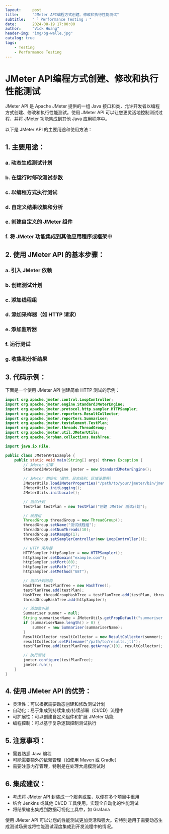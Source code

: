 ```yaml
---
layout:     post
title:      "JMeter API编程方式创建、修改和执行性能测试"
subtitle:   "「 Performance Testing 」" 
date:       2024-08-19 17:00:00
author:     "Vick Huang"
header-img: "img/bg-walle.jpg"
catalog: true
tags:
    - Testing
    - Performance Testing
---
```



# JMeter API编程方式创建、修改和执行性能测试

JMeter API 是 Apache JMeter 提供的一组 Java 接口和类，允许开发者以编程方式创建、修改和执行性能测试。使用 JMeter API 可以让您更灵活地控制测试过程，并将 JMeter 功能集成到其他 Java 应用程序中。

以下是 JMeter API 的主要用途和使用方法：

## 1. 主要用途：

   ### a. 动态生成测试计划
   ### b. 在运行时修改测试参数
   ### c. 以编程方式执行测试
   ### d. 自定义结果收集和分析
   ### e. 创建自定义的 JMeter 组件
   ### f. 将 JMeter 功能集成到其他应用程序或框架中

## 2. 使用 JMeter API 的基本步骤：

   ### a. 引入 JMeter 依赖
   ### b. 创建测试计划
   ### c. 添加线程组
   ### d. 添加采样器（如 HTTP 请求）
   ### e. 添加监听器
   ### f. 运行测试
   ### g. 收集和分析结果

## 3. 代码示例：

下面是一个使用 JMeter API 创建简单 HTTP 测试的示例：

```java
import org.apache.jmeter.control.LoopController;
import org.apache.jmeter.engine.StandardJMeterEngine;
import org.apache.jmeter.protocol.http.sampler.HTTPSampler;
import org.apache.jmeter.reporters.ResultCollector;
import org.apache.jmeter.reporters.Summariser;
import org.apache.jmeter.testelement.TestPlan;
import org.apache.jmeter.threads.ThreadGroup;
import org.apache.jmeter.util.JMeterUtils;
import org.apache.jorphan.collections.HashTree;

import java.io.File;

public class JMeterAPIExample {
    public static void main(String[] args) throws Exception {
        // JMeter 引擎
        StandardJMeterEngine jmeter = new StandardJMeterEngine();

        // JMeter 初始化（属性、日志级别、区域设置等）
        JMeterUtils.loadJMeterProperties("/path/to/your/jmeter/bin/jmeter.properties");
        JMeterUtils.initLogging();
        JMeterUtils.initLocale();

        // 测试计划
        TestPlan testPlan = new TestPlan("创建 JMeter 测试计划");

        // 线程组
        ThreadGroup threadGroup = new ThreadGroup();
        threadGroup.setName("测试线程组");
        threadGroup.setNumThreads(10);
        threadGroup.setRampUp(1);
        threadGroup.setSamplerController(new LoopController());

        // HTTP 采样器
        HTTPSampler httpSampler = new HTTPSampler();
        httpSampler.setDomain("example.com");
        httpSampler.setPort(80);
        httpSampler.setPath("/");
        httpSampler.setMethod("GET");

        // 测试计划结构
        HashTree testPlanTree = new HashTree();
        testPlanTree.add(testPlan);
        HashTree threadGroupHashTree = testPlanTree.add(testPlan, threadGroup);
        threadGroupHashTree.add(httpSampler);

        // 添加监听器
        Summariser summer = null;
        String summariserName = JMeterUtils.getPropDefault("summariser.name", "summary");
        if (summariserName.length() > 0) {
            summer = new Summariser(summariserName);
        }
        ResultCollector resultCollector = new ResultCollector(summer);
        resultCollector.setFilename("/path/to/results.jtl");
        testPlanTree.add(testPlanTree.getArray()[0], resultCollector);

        // 执行测试
        jmeter.configure(testPlanTree);
        jmeter.run();
    }
}
```

## 4. 使用 JMeter API 的优势：

   - 灵活性：可以根据需要动态创建和修改测试计划
   - 自动化：易于集成到持续集成/持续部署（CI/CD）流程中
   - 可扩展性：可以创建自定义组件和扩展 JMeter 功能
   - 编程控制：可以基于复杂逻辑控制测试执行

## 5. 注意事项：

   - 需要熟悉 Java 编程
   - 可能需要额外的依赖管理（如使用 Maven 或 Gradle）
   - 需要注意内存管理，特别是在处理大规模测试时

## 6. 集成建议：

   - 考虑将 JMeter API 封装成一个服务或库，以便在多个项目中重用
   - 结合 Jenkins 或其他 CI/CD 工具使用，实现全自动化的性能测试
   - 将结果输出集成到数据可视化工具中，如 Grafana

使用 JMeter API 可以让您的性能测试更加灵活和强大。它特别适用于需要动态生成测试场景或将性能测试深度集成到开发流程中的情况。
